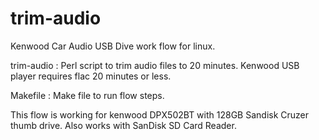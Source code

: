 # trim-audio

Kenwood Car Audio USB Dive work flow for linux.


trim-audio : Perl script to trim audio files to 20 minutes. Kenwood USB player requires flac 20 minutes or less.

Makefile : Make file to run flow steps.

This flow is working for kenwood DPX502BT with 128GB Sandisk Cruzer thumb drive. Also works with SanDisk SD Card Reader.
